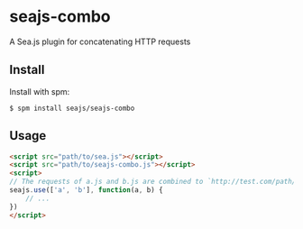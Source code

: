 seajs-combo
============

A Sea.js plugin for concatenating HTTP requests


Install
-------

Install with spm:

    $ spm install seajs/seajs-combo


Usage
-----

```html
<script src="path/to/sea.js"></script>
<script src="path/to/seajs-combo.js"></script>
<script>
// The requests of a.js and b.js are combined to `http://test.com/path/to/??a.js,b.js`
seajs.use(['a', 'b'], function(a, b) {
    // ...
})
</script>
```
